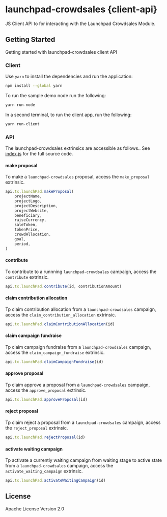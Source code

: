 # launchpad-crowdsales {client-api}

JS Client API to for interacting with the Launchpad Crowdsales Module.

## Getting Started

Getting started with launchpad-crowdsales client API

### Client

Use `yarn` to install the dependencies and run the application:

```bash
npm install --global yarn
```

To run the sample demo node run the following:

```bash
yarn run-node
```

In a second terminal, to run the client app, run the following:

```bash
yarn run-client
```

### API

The launchpad-crowdsales extrinsics are accessible as follows.. See [index.js](index.js) for the full source code.

#### make proposal

To make a `launchpad-crowdsales` proposal, access the `make_proposal` extrinsic.

```javascript
api.tx.launchPad.makeProposal(
    projectName,
    projectLogo,
    projectDescription,
    projectWebsite,
    beneficiary,
    raiseCurrency,
    saleToken,
    tokenPrice,
    crowdAllocation,
    goal,
    period,
)
```

#### contribute

To contribute to a runnning `launchpad-crowdsales` campaign, access the `contribute` extrinsic.

```javascript
api.tx.launchPad.contribute(id, contributionAmount)
```

#### claim contribution allocation

Tp claim contribution allocation from a `launchpad-crowdsales` campaign, access the `claim_contribution_allocation` extrinsic.

```javascript
api.tx.launchPad.claimContributionAllocation(id)
```

#### claim campaign fundraise

Tp claim campaign fundraise from a `launchpad-crowdsales` campaign, access the `claim_campaign_fundraise` extrinsic.

```javascript
api.tx.launchPad.claimCampaignFundraise(id)
```

#### approve proposal

Tp claim approve a proposal from a `launchpad-crowdsales` campaign, access the `approve_proposal` extrinsic.

```javascript
api.tx.launchPad.approveProposal(id)
```

#### reject proposal

Tp claim reject a proposal from a `launchpad-crowdsales` campaign, access the `reject_proposal` extrinsic.

```javascript
api.tx.launchPad.rejectProposal(id)
```

#### activate waiting campaign

Tp activate a currently waiting campaign from waiting stage to active state from a `launchpad-crowdsales` campaign, access the `activate_waiting_campaign` extrinsic.

```javascript
api.tx.launchPad.activateWaitingCampaign(id)
```

## License

Apache License Version 2.0
